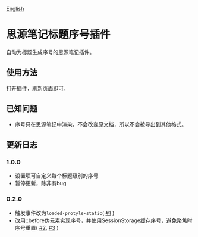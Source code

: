 [English](https://github.com/dale0525/siyuan-auto-seq-number//blob/main/README.md)

# 思源笔记标题序号插件
自动为标题生成序号的思源笔记插件。

## 使用方法
打开插件，刷新页面即可。

## 已知问题
- 序号只在思源笔记中渲染，不会改变原文档，所以不会被导出到其他格式。

## 更新日志
### 1.0.0
- 设置项可自定义每个标题级别的序号
- 暂停更新，除非有bug

### 0.2.0
- 触发事件改为`loaded-protyle-static`( [#1](https://github.com/dale0525/siyuan-auto-seq-number/issues/1) )
- 改用::before伪元素实现序号，并使用SessionStorage缓存序号，避免聚焦时序号重置( [#2](https://github.com/dale0525/siyuan-auto-seq-number/issues/2), [#3](https://github.com/dale0525/siyuan-auto-seq-number/issues/3) )